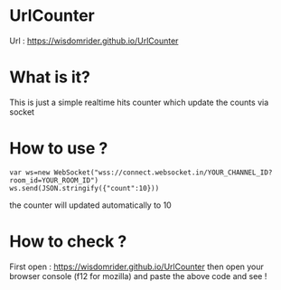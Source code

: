 # UrlCounter

Url : https://wisdomrider.github.io/UrlCounter

# What is it?

This is just a simple realtime hits counter  which update the counts via socket 

# How to use ?

    var ws=new WebSocket("wss://connect.websocket.in/YOUR_CHANNEL_ID?room_id=YOUR_ROOM_ID")
    ws.send(JSON.stringify({"count":10}))
    
  the counter will updated automatically to 10 
  
# How to check ?
First open : https://wisdomrider.github.io/UrlCounter 
then open your browser console (f12 for mozilla) and paste the above code and see !
